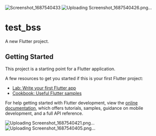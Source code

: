 ![Screenshot_1687540433](https://github.com/AhmadFikriAS/BSS-Challenge/assets/43110908/1f1ac11f-267c-48a2-ae42-b4669a694205)
![Uploading Screenshot_1687540426.png…]()
# test_bss

A new Flutter project.

## Getting Started

This project is a starting point for a Flutter application.

A few resources to get you started if this is your first Flutter project:

- [Lab: Write your first Flutter app](https://docs.flutter.dev/get-started/codelab)
- [Cookbook: Useful Flutter samples](https://docs.flutter.dev/cookbook)

For help getting started with Flutter development, view the
[online documentation](https://docs.flutter.dev/), which offers tutorials,
samples, guidance on mobile development, and a full API reference.

![Uploading Screenshot_1687540421.png…]()
![Uploading Screenshot_1687540405.png…]()
